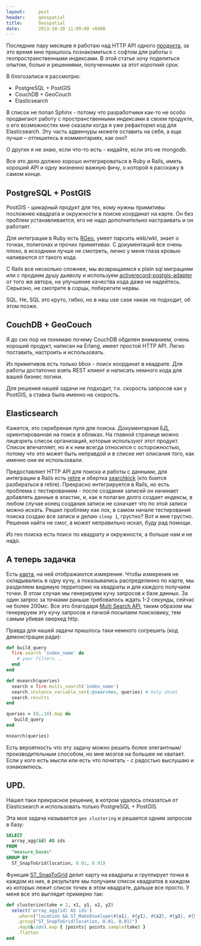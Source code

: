 ```yaml
---
layout:     post
header:     geospatial
title:      Geospatial
date:       2013-10-20 11:09:00 +0400
---
```


Последние пару месяцев я работаю над HTTP API одного [продукта](http://mylapka.com), за это время мне пришлось познакомиться с софтом для работы с геопространственными индексами. В этой статье хочу поделиться опытом, болью и решениями, полученными за этот короткий срок.

В блогозаписи я рассмотрю:

* PostgreSQL + PostGIS
* CouchDB + GeoCouch
* Elasticsearch

В список не попал Sphinx - потому что разработчики как-то не особо продвигают работу с пространственными индексами в своем продукте, о его возможностях мне сказали когда я уже рефакторил код для Elasticsearch. Эту часть адвенчуры можете оставить на себя, а еще лучше – отпишитесь в комментариях, как оно?

О других я не знаю, если что-то есть - кидайте, если это не mongodb.

Все это дело должно хорошо интегрироваться в Ruby и Rails, иметь хороший API и одну жизненно важную фичу, о которой я расскажу в самом конце.

## PostgreSQL + PostGIS

PostGIS - шикарный продукт для тех, кому нужны примитивы посложнее квадрата и окружности в поиске координат на карте. Он без проблем устанавливается, его не надо дополнительно настраивать и он работает.

Для интеграции в Ruby есть [RGeo](https://github.com/dazuma/rgeo), умеет парсить wkb/wkt, знает о точках, полигонах и прочих примитивах. С документаций все очень плохо, в исходники лучше не смотреть, лично у меня глаза кровью наливаются от такого кода.

С Rails все несколько сложнее, мы возвращаемся к plain sql миграциям или с продаем душу дьяволу и используем [activerecord-postgis-adapter](https://github.com/dazuma/activerecord-postgis-adapter) от того же автора, на улучшение качества кода даже не надейтесь. Серьезно, не смотрите в сорцы, поберегите нервы.

SQL. Не, SQL это круто, гибко, но в наш use case никак не подходит, об этом позже.

## CouchDB + GeoCouch

Я до сих пор не понимаю почему CouchDB обделен вниманием, очень хороший продукт, написан на Erlang, имеет простой HTTP API. Легко поставить, настроить и использовать. 

Из примитивов есть только bbox - поиск координат в квадрате. Для работы достаточно взять REST клиент и написать немного кода для вашей бизнес логики.

Для решения нашей задачи не подходит, т.к. скорость запросов как у PostGIS, а ставка была именно на скорость.

## Elasticsearch

Кажется, это серебряная пуля для поиска. Документарная БД, ориентированная на поиск в облаках. На главной странице можно лицезреть список организаций, которые используют этот продукт. Список впечатляет, но я к ним всегда относился с осторожностью, потому что это может быть неправдой и в списке нет описания того, как именно они ее использовали.

Предоставляет HTTP API для поиска и работы с данными, для интеграции в Rails есть [retire](https://github.com/karmi/retire) и обертка [searchkick](https://github.com/ankane/searchkick) (кто боится разбираться в retire). Прекрасно интегрируется в Rails, но есть проблема с тестированием - после создания записей он начинает добавлять данные в эластик, и, как я полагаю долго создает индексы, в любом случае конец создания записи не означает что по этой записи можно искать. Решил проблему как лох, в самом начале тестирования поиска создаю все записи и делаю `sleep 1`, грустно? Вот и мне грустно. Решения найти не смог, а может неправильно искал, буду рад помощи.

Из гео поиска есть поиск по квадрату и окружности, а больше нам и не надо.

## А теперь задачка

Есть [карта](http://map.mylapka.com/), на ней отображаются измерения. Чтобы измерения не складывались в одну кучу, а показывались распределенно по карте, мы разделяем видимую территорию на квадраты и для каждого получаем точки. В этом случае мы генерируем кучу запросов к базе данных. За один запрос за точками раньше требовалось ждать 1-2 секунды, сейчас не более 200мс. Все это благодаря [Multi Search API](http://www.elasticsearch.org/guide/en/elasticsearch/reference/current/search-multi-search.html), таким образом мы генерируем эту кучу запросов и пачкой посылаем поисковику, тем самым убивая оверхед http.

Правда для нашей задачи пришлось таки немного согрешить (код демонстрации ради):

```ruby
def build_query
  Tire.search 'index_name' do
    # your filters...
  end
end

def msearch(queries)
  search = Tire.multi_search('index_name')
  search.instance_variable_set(:@searches, queries) # holy shiet
  search.results
end

queries = (0..10).map do
   build_query
end

msearch(queries)
```

Есть вероятность что эту задачу можно решить более элегантным/производительным способом, но мне мозгов на большее не хватает. Если у кого есть мысли или есть что почитать - с радостью выслушаю и ознакомлюсь.

## UPD.

Нашел таки прекрасное решение, в котром удалось отказатсья от Elasticsearch и использовать только PostgreSQL + PostGIS.

Эта моя задача называется `geo clustering` и решается одним запросом в базу:

```sql
SELECT
  array_agg(id) AS ids
FROM
  "measure_bases"
GROUP BY
  ST_SnapToGrid(location, 0.01, 0.01)
```

Функция [ST_SnapToGrid](http://postgis.refractions.net/documentation/manual-2.0/ST_SnapToGrid.html) делит карту на квадраты и группирует точки в каждом из них, в результате мы получаем список квадратов в каждом из которых лежит список точек в этом квадрате, дальше все просто. У меня все это выглядит примерно так:

```ruby
def clusterize(take = 2, x1, y1, x2, y2)
  select('array_agg(id) AS ids')
    .where("location && ST_MakeEnvelope(#{x1}, #{y1}, #{x2}, #{y2}, #{SRID})")
    .group("ST_SnapToGrid(location, 0.01, 0.01)")
    .map(&:ids).map { |points| points.sample(take) }
    .flatten
end
```
